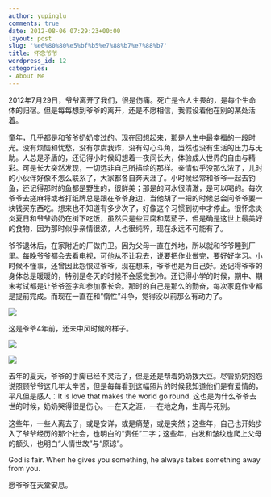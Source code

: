 ```yaml
---
author: yupinglu
comments: true
date: 2012-08-06 07:29:23+00:00
layout: post
slug: '%e6%80%80%e5%bf%b5%e7%88%b7%e7%88%b7'
title: 怀念爷爷
wordpress_id: 12
categories:
- About Me
---
```


2012年7月29日，爷爷离开了我们，很是伤痛。死亡是令人生畏的，是每个生命体的归宿。但是每每想到爷爷的离开，还是不愿相信，我假设着他在别的某处活着。

童年，几乎都是和爷爷奶奶度过的。现在回想起来，那是人生中最幸福的一段时光。没有烦恼和忧愁，没有尔虞我诈，没有勾心斗角，当然也没有生活的压力与无助。人总是矛盾的，还记得小时候幻想着一夜间长大，体验成人世界的自由与精彩。可是长大突然发现，一切远非自己所描绘的那样。亲情似乎没那么浓了，儿时的小伙伴好像不怎么联系了，大家都各自奔天涯了。小时候经常和爷爷一起去钓鱼，还记得那时的鱼都是野生的，很鲜美；那是的河水很清澈，是可以喝的。每次爷爷去搓麻将或者打纸牌总是跟在爷爷身边，当他胡了一把的时候总会问爷爷要一块钱买东西吃。想来也不知道有多少次了，好像这个习惯到初中才停止。很怀念炎炎夏日和爷爷奶奶在树下吃饭，虽然只是些豆腐和蒸茄子，但是确是这世上最美好的食物，因为那时似乎亲情很浓，人也很纯粹，现在永远不可能有了。

爷爷退休后，在家附近的厂做门卫。因为父母一直在外地，所以就和爷爷睡到厂里。每晚爷爷都会去看电视，可他从不让我去，说要把作业做完，要好好学习。小时候不懂事，还曾因此怨恨过爷爷。现在想来，爷爷也是为自己好。还记得爷爷的身体总是暖暖的，特别是冬天的时候不会感觉到冷。还记得小学的时候，期中、期末考试都是让爷爷签字和参加家长会。那时的自己是那么的勤奋，每次家庭作业都是提前完成。而现在一直在和“惰性”斗争，觉得没以前那么有动力了。

[![](http://farm9.staticflickr.com/8431/7744613298_89ea1841cf.jpg)](http://www.flickr.com/photos/4sqwiki/7744613298/)

这是爷爷4年前，还未中风时候的样子。

[![](http://farm9.staticflickr.com/8421/7744616482_0a5aa988a6.jpg)](http://www.flickr.com/photos/4sqwiki/7744616482)



[![](http://farm8.staticflickr.com/7135/7744619260_b4d0cc7c1d.jpg)](http://www.flickr.com/photos/4sqwiki/7744619260)

去年的夏天，爷爷的手脚已经不灵活了，但是还是帮着奶奶拨大豆。尽管奶奶抱怨说照顾爷爷这几年太辛苦，但是每每看到这幅照片的时候我知道他们是有爱情的，平凡但是感人：It is love that makes the world go round. 这也是为什么爷爷去世的时候，奶奶哭得很是伤心。一在天之涯，一在地之角，生离与死别。

这些年，一些人离去了，或是安详，或是痛楚，或是突然；这些年，自己也开始步入了爷爷经历的那个社会，也明白的“责任”二字；这些年，白发和皱纹也爬上父母的额头，也明白“人情世故”与“原谅”。

God is fair. When he gives you something, he always takes something away from you.

愿爷爷在天堂安息。
